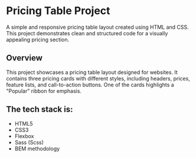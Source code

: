 # Pricing Table Project
A simple and responsive pricing table layout created using HTML and CSS. This project demonstrates clean and structured code for a visually appealing pricing section.

## Overview

This project showcases a pricing table layout designed for websites. It contains three pricing cards with different styles, including headers, prices, feature lists, and call-to-action buttons. One of the cards highlights a "Popular" ribbon for emphasis.

## The tech stack is:

- HTML5
- CSS3
- Flexbox
- Sass (Scss)
- BEM methodology


